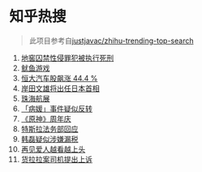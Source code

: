 # 知乎热搜

> 此项目参考自[justjavac/zhihu-trending-top-search](https://github.com/justjavac/zhihu-trending-top-search/blob/main/utils.ts)

<!-- BEGIN -->
  <!-- 最后更新时间:Wed Sep 29 2021 13:17:26 GMT+0000 (Coordinated Universal Time) -->
  1. [地窖囚禁性侵罪犯被执行死刑](https://www.zhihu.com/search?q=地窖囚禁)
1. [鱿鱼游戏](https://www.zhihu.com/search?q=鱿鱼游戏)
1. [恒大汽车股飙涨 44.4 %](https://www.zhihu.com/search?q=恒大)
1. [岸田文雄将出任日本首相](https://www.zhihu.com/search?q=岸田文雄)
1. [珠海航展](https://www.zhihu.com/search?q=珠海航展)
1. [「病媛」事件疑似反转](https://www.zhihu.com/search?q=病媛)
1. [《原神》周年庆](https://www.zhihu.com/search?q=原神)
1. [特斯拉法务部回应](https://www.zhihu.com/search?q=特斯拉)
1. [韩磊疑似涉嫌漏税](https://www.zhihu.com/search?q=韩磊)
1. [再见爱人越看越上头](https://www.zhihu.com/search?q=再见爱人)
1. [货拉拉案司机提出上诉](https://www.zhihu.com/search?q=货拉拉)
  <!-- END -->